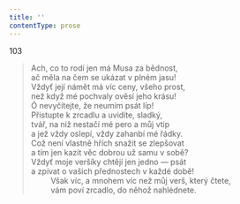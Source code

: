 ```yaml
---
title: ''
contentType: prose
---
```


103

> Ach, co to rodí jen má Musa za bědnost,  
> ač měla na čem se ukázat v plném jasu!  
> Vždyť její námět má víc ceny, všeho prost,  
> než když mé pochvaly ověsí jeho krásu!  
> Ó nevyčítejte, že neumím psát líp!  
> Přistupte k zrcadlu a uvidíte, sladký,  
> tvář, na niž nestačí mé pero a můj vtip  
> a jež vždy oslepí, vždy zahanbí mé řádky.  
> Což není vlastně hřích snažit se zlepšovat  
> a tím jen kazit věc dobrou už samu v sobě?  
> Vždyť moje veršíky chtějí jen jedno — psát  
> a zpívat o vašich přednostech v každé době!  
>          Však víc, a mnohem víc než můj verš, který čtete,  
>          vám poví zrcadlo, do něhož nahlédnete.
